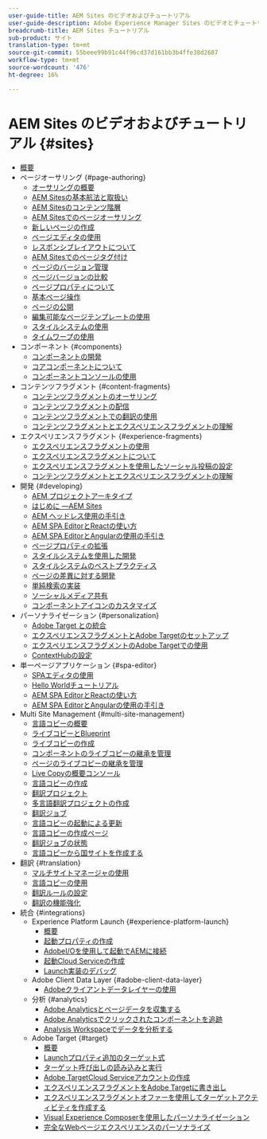 ```yaml
---
user-guide-title: AEM Sites のビデオおよびチュートリアル
user-guide-description: Adobe Experience Manager Sites のビデオとチュートリアルのコレクションです。
breadcrumb-title: AEM Sites チュートリアル
sub-product: サイト
translation-type: tm+mt
source-git-commit: 55beee99b91c44f96cd37d161bb3b4ffe38d2687
workflow-type: tm+mt
source-wordcount: '476'
ht-degree: 16%

---
```



# AEM Sites のビデオおよびチュートリアル {#sites}

+ [概要](overview.md)
+ ページオーサリング {#page-authoring}
   + [オーサリングの概要](page-authoring/aem-sites-authoring-overview.md)
   + [AEM Sitesの基本航法と取扱い](page-authoring/basic-handling-sites-feature-video-use.md)
   + [AEM Sitesのコンテンツ階層](page-authoring/content-hierarchy-feature-video-use.md)
   + [AEM Sitesでのページオーサリング](page-authoring/page-authoring-overview-feature-video-use.md)
   + [新しいページの作成](page-authoring/creating-page-feature-video-use.md)
   + [ページエディタの使用](page-authoring/page-editor-feature-video-use.md)
   + [レスポンシブレイアウトについて](page-authoring/responsive-layout-feature-video-understand.md)
   + [AEM Sitesでのページタグ付け](page-authoring/page-tagging-feature-video-use.md)
   + [ページのバージョン管理](page-authoring/page-versioning-feature-video-use.md)
   + [ページバージョンの比較](page-authoring/page-diff-feature-video-use.md)
   + [ページプロパティについて](page-authoring/page-properties-feature-video-understand.md)
   + [基本ページ操作](page-authoring/page-operations-feature-video-use.md)
   + [ページの公開](page-authoring/publication-management-feature-video-use.md)
   + [編集可能なページテンプレートの使用](page-authoring/template-editor-feature-video-use.md)
   + [スタイルシステムの使用](page-authoring/style-system-feature-video-use.md)
   + [タイムワープの使用](page-authoring/timewarp-feature-video-use.md)
+ コンポーネント {#components}
   + [コンポーネントの開発](components/component-development.md)
   + [コアコンポーネントについて](components/core-components-feature-video-understand.md)
   + [コンポーネントコンソールの使用](components/components-console-feature-video-use.md)
+ コンテンツフラグメント {#content-fragments}
   + [コンテンツフラグメントのオーサリング](content-fragments/content-fragments-feature-video-use.md)
   + [コンテンツフラグメントの配信](content-fragments/content-fragments-delivery-feature-video-use.md)
   + [コンテンツフラグメントでの翻訳の使用](content-fragments/content-fragments-translation-feature-video-use.md)
   + [コンテンツフラグメントとエクスペリエンスフラグメントの理解](content-fragments/understand-content-fragments-and-experience-fragments.md)
+ エクスペリエンスフラグメント {#experience-fragments}
   + [エクスペリエンスフラグメントの使用](experience-fragments/experience-fragments-feature-video-use.md)
   + [エクスペリエンスフラグメントについて](experience-fragments/experience-fragments-feature-video-understand.md)
   + [エクスペリエンスフラグメントを使用したソーシャル投稿の設定](experience-fragments/experience-fragments-social-technical-video-setup.md)
   + [コンテンツフラグメントとエクスペリエンスフラグメントの理解](https://docs.adobe.com/content/help/en/experience-manager-learn/sites/content-fragments/understand-content-fragments-and-experience-fragments.html)
+ 開発 {#developing}
   + [AEM プロジェクトアーキタイプ](developing/aem-project-archetype.md)
   + [はじめに —AEM Sites](https://docs.adobe.com/content/help/ja-JP/experience-manager-learn/getting-started-wknd-tutorial-develop/overview.html)
   + [AEM ヘッドレス使用の手引き](https://docs.adobe.com/content/help/en/experience-manager-learn/getting-started-with-aem-headless/overview.html)
   + [AEM SPA EditorとReactの使い方](https://docs.adobe.com/content/help/en/experience-manager-learn/spa-react-tutorial/overview.html)
   + [AEM SPA EditorとAngularの使用の手引き](https://docs.adobe.com/content/help/en/experience-manager-learn/spa-angular-tutorial/overview.html)
   + [ページプロパティの拡張](developing/page-properties-technical-video-develop.md)
   + [スタイルシステムを使用した開発](developing/style-system-technical-video-understand.md)
   + [スタイルシステムのベストプラクティス](developing/style-organization-style-system-understand-article.md)
   + [ページの差異に対する開発](developing/page-diff-technical-video-develop.md)
   + [単純検索の実装](developing/search-tutorial-develop.md)
   + [ソーシャルメディア共有](developing/social-media-sharing-technical-video-use.md)
   + [コンポーネントアイコンのカスタマイズ](developing/component-icons-technical-video-develop.md)
+ パーソナライゼーション {#personalization}
   + [Adobe Target との統合](https://helpx.adobe.com/marketing-cloud/how-to/aem-target.html)
   + [エクスペリエンスフラグメントとAdobe Targetのセットアップ](personalization/experience-fragment-target-technical-video-setup.md)
   + [エクスペリエンスフラグメントのAdobe Targetでの使用](personalization/experience-fragment-target-offer-feature-video-use.md)
   + [ContextHubの設定](personalization/context-hub-technical-video-setup.md)
+ 単一ページアプリケーション {#spa-editor}
   + [SPAエディタの使用](spa-editor/spa-editor-framework-feature-video-use.md)
   + [Hello Worldチュートリアル](spa-editor/spa-editor-helloworld-tutorial-use.md)
   + [AEM SPA EditorとReactの使い方](https://docs.adobe.com/content/help/en/experience-manager-learn/spa-react-tutorial/overview.html)
   + [AEM SPA EditorとAngularの使用の手引き](https://docs.adobe.com/content/help/en/experience-manager-learn/spa-angular-tutorial/overview.html)
+ Multi Site Management {#multi-site-management}
   + [言語コピーの概要](./multi-site-management/language-copy-overview.md)
   + [ライブコピーとBlueprint](./multi-site-management/live-copy-and-blueprint.md)
   + [ライブコピーの作成](./multi-site-management/create-live-copy.md)
   + [コンポーネントのライブコピーの継承を管理](./multi-site-management/manage-component-inheritance-live-copy.md)
   + [ページのライブコピーの継承を管理](./multi-site-management/manage-page-inheritance-live-copy.md)
   + [Live Copyの概要コンソール](./multi-site-management/live-copy-overview-console.md)
   + [言語コピーの作成](./multi-site-management/create-language-copy.md)
   + [翻訳プロジェクト](./multi-site-management/manage-translation-projects.md)
   + [多言語翻訳プロジェクトの作成](./multi-site-management/create-multinational-translational-project.md)
   + [翻訳ジョブ](./multi-site-management/create-translation-job.md)
   + [言語コピーの起動による更新](./multi-site-management/updating-language-copy.md)
   + [言語コピーの作成ページ](./multi-site-management/create-new-page-language-copy.md)
   + [翻訳ジョブの状態](./multi-site-management/translation-job-status.md)
   + [言語コピーから国サイトを作成する](./multi-site-management/create-new-site.md)
+ 翻訳 {#translation}
   + [マルチサイトマネージャの使用](translation/multi-site-manager-feature-video-use.md)
   + [言語コピーの使用](translation/language-copy-feature-video-use.md)
   + [翻訳ルールの設定](translation/translation-rules-editor-technical-video-setup.md)
   + [翻訳の機能強化](translation/translation-enhancements-feature-video-use.md)
+ 統合 {#integrations}
   + Experience Platform Launch {#experience-platform-launch}
      + [概要](integrations/experience-platform-launch/overview.md)
      + [起動プロパティの作成](integrations/experience-platform-launch/create-launch-property.md)
      + [AdobeI/Oを使用して起動でAEMに接続](integrations/experience-platform-launch/connect-aem-launch-adobe-io.md)
      + [起動Cloud Serviceの作成](integrations/experience-platform-launch/create-launch-cloud-service.md)
      + [Launch実装のデバッグ](integrations/experience-platform-launch/debug-launch-implementation.md)
   + Adobe Client Data Layer {#adobe-client-data-layer}
      + [Adobeクライアントデータレイヤーの使用](integrations/adobe-client-data-layer/data-layer-overview.md)
   + 分析 {#analytics}
      + [Adobe Analyticsとページデータを収集する](integrations/analytics/collect-data-analytics.md)
      + [Adobe Analyticsでクリックされたコンポーネントを追跡](integrations/analytics/track-clicked-component.md)
      + [Analysis Workspaceでデータを分析する](integrations/analytics/create-analytics-workspace.md)
   + Adobe Target {#target}
      + [概要](integrations/adobe-target/overview.md)
      + [Launchプロパティ追加のターゲット式](integrations/adobe-target/add-target-launch-extension.md)
      + [ターゲット呼び出しの読み込みと実行](integrations/adobe-target/load-and-fire-target.md)
      + [Adobe TargetCloud Serviceアカウントの作成](integrations/adobe-target/setup-aem-target-cloud-service.md)
      + [エクスペリエンスフラグメントをAdobe Targetに書き出し](integrations/adobe-target/export-experience-fragment-target.md)
      + [エクスペリエンスフラグメントオファーを使用してターゲットアクティビティを作成する](integrations/adobe-target/create-target-activity.md)
      + [Visual Experience Composerを使用したパーソナライゼーション](integrations/adobe-target/personalization-using-vec.md)
      + [完全なWebページエクスペリエンスのパーソナライズ](integrations/adobe-target/personalization-web-page.md)
